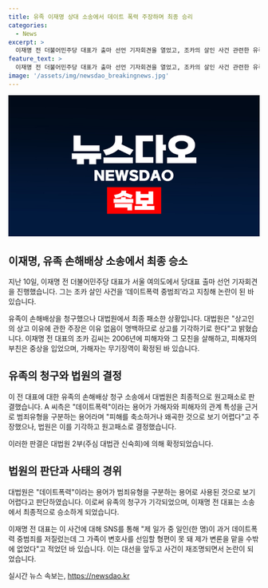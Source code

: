 ```yaml
---
title: 유족 이재명 상대 소송에서 데이트 폭력 주장하며 최종 승리
categories:
  - News
excerpt: >
  이재명 전 더불어민주당 대표가 출마 선언 기자회견을 열었고, 조카의 살인 사건 관련한 유족의 손해배상 소송에서 대법원에서 최종적으로 이전 대표에게 이긴 판결이 확정됐다. 이 전 대표는 이 사건을 SNS에서 언급했을 당시에 소송을 당했으며, 법정에서는 데이트폭력이라는 표현이 허위사실이라며 손해배상 청구를 기각했다.
feature_text: >
  이재명 전 더불어민주당 대표가 출마 선언 기자회견을 열었고, 조카의 살인 사건 관련한 유족의 손해배상 소송에서 대법원에서 최종적으로 이전 대표에게 이긴 판결이 확정됐다. 이 전 대표는 이 사건을 SNS에서 언급했을 당시에 소송을 당했으며, 법정에서는 데이트폭력이라는 표현이 허위사실이라며 손해배상 청구를 기각했다.
image: '/assets/img/newsdao_breakingnews.jpg'
---
```


<p><img src="/assets/img/newsdao_breakingnews.jpg" alt="ontimetimes 속보" /></p>

<h2 data-ke-size="size26">이재명, 유족 손해배상 소송에서 최종 승소</h2>

<p data-ke-size="size16">지난 10일, 이재명 전 더불어민주당 대표가 서울 여의도에서 당대표 출마 선언 기자회견을 진행했습니다. 그는 조카 살인 사건을 ‘데이트폭력 중범죄’라고 지칭해 논란이 된 바 있습니다.</p>

<p data-ke-size="size16">유족이 손해배상을 청구했으나 대법원에서 최종 패소한 상황입니다. 대법원은 "상고인의 상고 이유에 관한 주장은 이유 없음이 명백하므로 상고를 기각하기로 한다"고 밝혔습니다. 이재명 전 대표의 조카 김씨는 2006년에 피해자와 그 모친을 살해하고, 피해자의 부친은 중상을 입었으며, 가해자는 무기징역이 확정된 바 있습니다.</p>

<h2 data-ke-size="size26">유족의 청구와 법원의 결정</h2>

<p data-ke-size="size16">이 전 대표에 대한 유족의 손해배상 청구 소송에서 대법원은 최종적으로 원고패소로 판결했습니다. A 씨측은 "데이트폭력"이라는 용어가 가해자와 피해자의 관계 특성을 근거로 범죄유형을 구분하는 용어라며 "피해를 축소하거나 왜곡한 것으로 보기 어렵다"고 주장했으나, 법원은 이를 기각하고 원고패소로 결정했습니다.</p>

<p data-ke-size="size16">이러한 판결은 대법원 2부(주심 대법관 신숙희)에 의해 확정되었습니다.</p>

<h2 data-ke-size="size26">법원의 판단과 사태의 경위</h2>

<p data-ke-size="size16">대법원은 "데이트폭력"이라는 용어가 범죄유형을 구분하는 용어로 사용된 것으로 보기 어렵다고 판단하였습니다. 이로써 유족의 청구가 기각되었으며, 이재명 전 대표는 소송에서 최종적으로 승소하게 되었습니다.</p>

<p data-ke-size="size16">이재명 전 대표는 이 사건에 대해 SNS를 통해 "제 일가 중 일인(한 명)이 과거 데이트폭력 중범죄를 저질렀는데 그 가족이 변호사를 선임할 형편이 못 돼 제가 변론을 맡을 수밖에 없었다"고 적었던 바 있습니다. 이는 대선을 앞두고 사건이 재조명되면서 논란이 되었습니다.</p>
실시간 뉴스 속보는, <a href="https://newsdao.kr" rel="dofollow">https://newsdao.kr</a>


